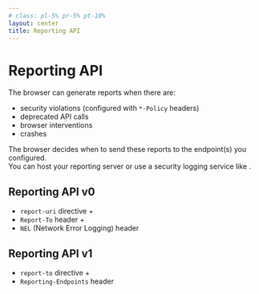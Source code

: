```yaml
---
# class: pl-5% pr-5% pt-10%
layout: center
title: Reporting API
---
```

<h1>Reporting API</h1>

<Transform scale="0.95">

<p>The browser can generate reports when there are:</p>
<ul>
  <li>security violations (configured with <code>*-Policy</code> headers)</li>
  <li>deprecated API calls</li>
  <li>browser interventions</li>
  <li>crashes</li>
</ul>
<p>The browser decides when to send these reports to the endpoint(s) you configured.<br>
You can host your reporting server or use a security logging service like <Anchor href="https://report-uri.com/" text="Report URI" />.</p>
<div class="grid grid-cols-2 grid-gap-2">
  <div>
    <h2>Reporting API v0</h2>
    <ul>
      <li><code>report-uri</code> directive +</li>
      <li><code>Report-To</code> header +</li>
      <li><code>NEL</code> (Network Error Logging) header</li>
    </ul>
  </div>
  <div>
    <h2>Reporting API v1</h2>
    <ul>
      <li><code>report-to</code> directive +</li>
      <li><code>Reporting-Endpoints</code> header</li>
    </ul>
  </div>
</div>

</Transform>

<!--
- [Monitor your web application with the Reporting API](https://developer.chrome.com/docs/capabilities/web-apis/reporting-api)
- [Reporting API](https://www.w3.org/TR/reporting-1/)
- [Network Error Logging (NEL)](https://web.dev/articles/network-error-logging)

The browser attempts to deliver queued reports as soon as they're ready (in order to provide timely feedback to the developer) but it can also delay delivery if it's busy processing higher priority work or the user is on a slow and/or congested network at the time.

The browser may also prioritize sending reports about a particular origin first, if the user is a frequent visitor.

The browser make a `POST` with this `Content-Type` header:

```txt
Content-Type: application/reports+json
```

[Figma uses the Reporting API to monitor for crashes](https://neugierig.org/software/blog/2023/01/browser-crashes.html).
-->
